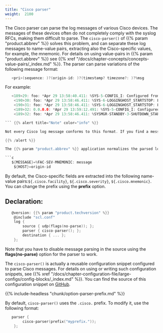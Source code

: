 ```yaml
---
title: "Cisco parser"
weight:  2100
---
```

<!-- DISCLAIMER: This file is based on the syslog-ng Open Source Edition documentation https://github.com/balabit/syslog-ng-ose-guides/commit/2f4a52ee61d1ea9ad27cb4f3168b95408fddfdf2 and is used under the terms of The syslog-ng Open Source Edition Documentation License. The file has been modified by Axoflow. -->

The Cisco parser can parse the log messages of various Cisco devices. The messages of these devices often do not completely comply with the syslog RFCs, making them difficult to parse. The `cisco-parser()` of {{% param "product.abbrev" %}} solves this problem, and can separate these log messages to name-value pairs, extracting also the Cisco-specific values, for example, the mnemonic. For details on using value-pairs in {{% param "product.abbrev" %}} see {{% xref "/docs/chapter-concepts/concepts-value-pairs/_index.md" %}}. The parser can parse variations of the following message format:

```c
   <pri>(sequence: )?(origin-id: )?(timestamp? timezone?: )?%msg

```

For example:

```c
   <189>29: foo: *Apr 29 13:58:40.411: %SYS-5-CONFIG_I: Configured from console by console
    <190>30: foo: *Apr 29 13:58:46.411: %SYS-6-LOGGINGHOST_STARTSTOP: Logging to host 192.168.1.239 stopped - CLI initiated
    <190>31: foo: *Apr 29 13:58:46.411: %SYS-6-LOGGINGHOST_STARTSTOP: Logging to host 192.168.1.239 started - CLI initiated
    <189>32: 0.0.0.0: *Apr 29 13:59:12.491: %SYS-5-CONFIG_I: Configured from console by console
    <189>32: foo: *Apr 29 13:58:46.411: %SYSMGR-STANDBY-3-SHUTDOWN_START: The System Manager has started the shutdown procedure.

``` {{% alert title="Note" color="info" %}}

Not every Cisco log message conforms to this format. If you find a message that the `cisco-parser()` cannot properly parse, [contact Support](https://www.syslog-ng.com/support/), so we can improve the parser.

{{% /alert %}}

The {{% param "product.abbrev" %}} application normalizes the parsed log messages into the following format:

```c
   ${MESSAGE}=%FAC-SEV-MNEMONIC: message
    ${HOST}=origin-id

```

By default, the Cisco-specific fields are extracted into the following name-value pairs:`${.cisco.facility}`, `${.cisco.severity}`, `${.cisco.mnemonic}`. You can change the prefix using the **prefix** option.


## Declaration:

```c
   @version: {{% param "product.techversion" %}}
    @include "scl.conf"
    log {
        source { udp(flags(no-parse)); };
        parser { cisco-parser(); };
        destination { ... };
    };

```


Note that you have to disable message parsing in the source using the **flags(no-parse)** option for the parser to work.

The `cisco-parser()` is actually a reusable configuration snippet configured to parse Cisco messages. For details on using or writing such configuration snippets, see {{% xref "/docs/chapter-configuration-file/large-configs/config-blocks/_index.md" %}}. You can find the source of this configuration snippet on [GitHub](https://github.com/syslog-ng/syslog-ng/blob/master/scl/cisco/plugin.conf).


{{% include-headless "chunk/option-parser-prefix.md" %}}

By default, `cisco-parser()` uses the `.cisco.` prefix. To modify it, use the following format:

```c
   parser {
        cisco-parser(prefix("myprefix."));
    };

```

